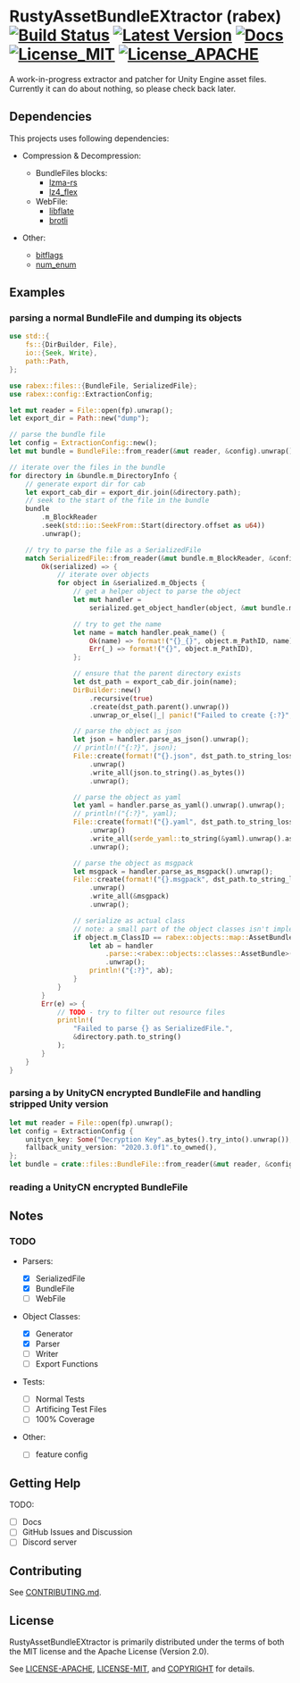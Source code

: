 # RustyAssetBundleEXtractor (rabex) [![Build Status]][actions] [![Latest Version]][crates.io] [![Docs]][docs.rs] [![License_MIT]][license_mit] [![License_APACHE]][license_apache] 

[Build Status]: https://img.shields.io/github/actions/workflow/status/UniversalGameExtraction/RustyAssetBundleEXtractor/ci.yml?branch=main
[actions]: https://github.com/UniversalGameExtraction/RustyAssetBundleEXtractor/actions?query=branch%3Amain
[Latest Version]: https://img.shields.io/crates/v/RustyAssetBundleEXtractor.svg
[crates.io]: https://crates.io/crates/rabex
[Docs]: https://docs.rs/rabex/badge.svg
[docs.rs]: https://docs.rs/crate/rabex/
[License_MIT]: https://img.shields.io/badge/License-MIT-yellow.svg
[license_mit]: https://raw.githubusercontent.com/UniversalGameExtraction/RustyAssetBundleEXtractor/main/LICENSE-MIT
[License_APACHE]: https://img.shields.io/badge/License-Apache%202.0-blue.svg
[license_apache]: https://raw.githubusercontent.com/UniversalGameExtraction/RustyAssetBundleEXtractor/main/LICENSE-APACHE


A work-in-progress extractor and patcher for Unity Engine asset files.
Currently it can do about nothing, so please check back later.

## Dependencies

This projects uses following dependencies:

- Compression & Decompression:

  - BundleFiles blocks:
    - [lzma-rs](https://crates.io/crates/lzma-rs)
    - [lz4_flex](lz4_flex)
  - WebFile:
    - [libflate](https://crates.io/crates/libflate)
    - [brotli](https://crates.io/crates/brotli)

- Other:
  - [bitflags](https://crates.io/crates/bitflags)
  - [num_enum](https://crates.io/crates/num_enum)

## Examples

### parsing a normal BundleFile and dumping its objects

```rust
use std::{
    fs::{DirBuilder, File},
    io::{Seek, Write},
    path::Path,
};

use rabex::files::{BundleFile, SerializedFile};
use rabex::config::ExtractionConfig;

let mut reader = File::open(fp).unwrap();
let export_dir = Path::new("dump");

// parse the bundle file
let config = ExtractionConfig::new();
let mut bundle = BundleFile::from_reader(&mut reader, &config).unwrap();

// iterate over the files in the bundle
for directory in &bundle.m_DirectoryInfo {
    // generate export dir for cab
    let export_cab_dir = export_dir.join(&directory.path);
    // seek to the start of the file in the bundle
    bundle
        .m_BlockReader
        .seek(std::io::SeekFrom::Start(directory.offset as u64))
        .unwrap();

    // try to parse the file as a SerializedFile
    match SerializedFile::from_reader(&mut bundle.m_BlockReader, &config) {
        Ok(serialized) => {
            // iterate over objects
            for object in &serialized.m_Objects {
                // get a helper object to parse the object
                let mut handler =
                    serialized.get_object_handler(object, &mut bundle.m_BlockReader);

                // try to get the name
                let name = match handler.peak_name() {
                    Ok(name) => format!("{}_{}", object.m_PathID, name),
                    Err(_) => format!("{}", object.m_PathID),
                };

                // ensure that the parent directory exists
                let dst_path = export_cab_dir.join(name);
                DirBuilder::new()
                    .recursive(true)
                    .create(dst_path.parent().unwrap())
                    .unwrap_or_else(|_| panic!("Failed to create {:?}", dst_path.parent()));

                // parse the object as json
                let json = handler.parse_as_json().unwrap();
                // println!("{:?}", json);
                File::create(format!("{}.json", dst_path.to_string_lossy()))
                    .unwrap()
                    .write_all(json.to_string().as_bytes())
                    .unwrap();

                // parse the object as yaml
                let yaml = handler.parse_as_yaml().unwrap().unwrap();
                // println!("{:?}", yaml);
                File::create(format!("{}.yaml", dst_path.to_string_lossy()))
                    .unwrap()
                    .write_all(serde_yaml::to_string(&yaml).unwrap().as_bytes())
                    .unwrap();

                // parse the object as msgpack
                let msgpack = handler.parse_as_msgpack().unwrap();
                File::create(format!("{}.msgpack", dst_path.to_string_lossy()))
                    .unwrap()
                    .write_all(&msgpack)
                    .unwrap();

                // serialize as actual class
                // note: a small part of the object classes isn't implemented yet
                if object.m_ClassID == rabex::objects::map::AssetBundle {
                    let ab = handler
                        .parse::<rabex::objects::classes::AssetBundle>()
                        .unwrap();
                    println!("{:?}", ab);
                }
            }
        }
        Err(e) => {
            // TODO - try to filter out resource files
            println!(
                "Failed to parse {} as SerializedFile.",
                &directory.path.to_string()
            );
        }
    }
}
```

### parsing a by UnityCN encrypted BundleFile and handling stripped Unity version

```rust
let mut reader = File::open(fp).unwrap();
let config = ExtractionConfig {
    unitycn_key: Some("Decryption Key".as_bytes().try_into().unwrap()),
    fallback_unity_version: "2020.3.0f1".to_owned(),
};
let bundle = crate::files::BundleFile::from_reader(&mut reader, &config).unwrap();
```

### reading a UnityCN encrypted BundleFile

## Notes

### TODO

- Parsers:

  - [x] SerializedFile
  - [x] BundleFile
  - [ ] WebFile

- Object Classes:

  - [x] Generator
  - [x] Parser
  - [ ] Writer
  - [ ] Export Functions

- Tests:

  - [ ] Normal Tests
  - [ ] Artificing Test Files
  - [ ] 100% Coverage

- Other:
  - [ ] feature config

## Getting Help

TODO:

- [ ] Docs
- [ ] GitHub Issues and Discussion
- [ ] Discord server

## Contributing

See [CONTRIBUTING.md](CONTRIBUTING.md).

## License

RustyAssetBundleEXtractor is primarily distributed under the terms of both the MIT license and the
Apache License (Version 2.0).

See [LICENSE-APACHE](LICENSE-APACHE), [LICENSE-MIT](LICENSE-MIT), and
[COPYRIGHT](COPYRIGHT) for details.
